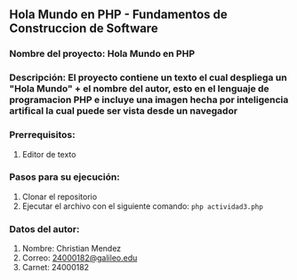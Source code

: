 ## Hola Mundo en PHP - Fundamentos de Construccion de Software

### Nombre del proyecto: Hola Mundo en PHP
### Descripción: El proyecto contiene un texto el cual despliega un "Hola Mundo" + el nombre del autor, esto en el lenguaje de programacion PHP e incluye una imagen hecha por inteligencia artifical la cual puede ser vista desde un navegador
### Prerrequisitos:
  1. Editor de texto
### Pasos para su ejecución:
  1. Clonar el repositorio
  2. Ejecutar el archivo con el siguiente comando: ```php actividad3.php```
### Datos del autor:
  1. Nombre: Christian Mendez
  2. Correo: 24000182@galileo.edu
  3. Carnet: 24000182
